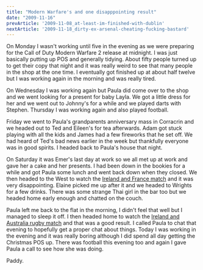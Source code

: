 ```yaml
---
title: "Modern Warfare's and one disapppointing result"
date: "2009-11-16"
prevArticle: '2009-11-08_at-least-im-finished-with-dublin'
nextArticle: '2009-11-18_dirty-ex-arsenal-cheating-fucking-bastard'
---
```

On Monday I wasn't working until five in the evening as we were preparing for the Call of Duty Modern Warfare 2 release at midnight. I was just basically putting up POS and generally tidying. About fifty people turned up to get their copy that night and it was really weird to see that many people in the shop at the one time. I eventually got finished up at about half twelve but I was working again in the morning and was really tired.

On Wednesday I was working again but Paula did come over to the shop and we went looking for a present for baby Layla. We got a little dress for her and we went out to Johnny's for a while and we played darts with Stephen. Thursday I was working again and also played football.

Friday we went to Paula's grandparents anniversary mass in Corracrin and we headed out to Ted and Eileen's for tea afterwards. Adam got stuck playing with all the kids and James had a few fireworks that he set off. We had heard of Ted's bad news earlier in the week but thankfully everyone was in good spirits. I headed back to Paula's house that night.

On Saturday it was Emer's last day at work so we all met up at work and gave her a cake and her presents. I had been down in the bookies for a while and got Paula some lunch and went back down when they closed. We then headed to the West to watch the [Ireland and France match](http://www.rte.ie/sport/soccer/2009/1115/ireland_france_.html) and it was very disappointing. Elaine picked me up after it and we headed to Wrights for a few drinks. There was some strange Thai girl in the bar too but we headed home early enough and chatted on the couch.

Paula left me back to the flat in the morning, I didn't feel that well but I managed to sleep it off. I then headed home to watch the [Ireland and Australia rugby match](http://www.rte.ie/sport/rugby/2009/1115/ireland.html) and that was a good result. I called Paula to chat that evening to hopefully get a proper chat about things. Today I was working in the evening and it was really boring although I did spend all day getting the Christmas POS up. There was football this evening too and again I gave Paula a call to see how she was doing.

Paddy.